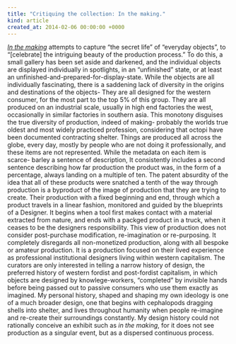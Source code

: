 ```yaml
---
title: "Critiquing the collection: In the making."
kind: article
created_at: 2014-02-06 00:00:00 +0000
---
```

*[In the making](http://designmuseum.org/exhibitions/2014/in-the-making)* attempts to capture “the secret life” of “everyday objects”, to “[celebrate] the intriguing beauty of the production process.”
To do this, a small gallery has been set aside and darkened, and the individual objects are displayed individually in spotlights, in an “unfinished” state, or at least an unfinished-and-prepared-for-display-state. 
While the objects are all individually fascinating, there is a saddening lack of diversity in the origins and destinations of the objects- They are all designed for the western consumer, for the most part to the top 5% of this group. They are all produced on an industrial scale, usually in high end factories the west, occasionally in similar factories in southern asia. 
This monotony disguises the true diversity of production, indeed of making- probably the worlds true oldest and most widely practiced profession, considering that octopi have been documented contracting shelter. Things are produced all across the globe, every day, mostly by people who are not doing it professionally, and these items are not represented.
While the metadata on each item is scarce- barley a sentence of description, It consistently includes a second sentence describing how far production the product was, in the form of a percentage, always landing on a multiple of ten. The patent absurdity of the idea that all of these products were snatched a tenth of the way through production is a byproduct of the image of production that they are trying to create. Their production with a fixed beginning and end, through which a product travels in a linear fashion, monitored and guided by the blueprints of a Designer. It begins when a tool first makes contact with a material extracted from nature, and ends with a packged product in a truck, when it ceases to be the designers responsibility. This view of production does not consider post-purchase modification, re-imagination or re-purposing. It completely disregards all non-monetized production, along with all bespoke or amateur production. It is a production focused on their lived experience as professional institutional designers living within western capitalism.
The curators are only interested in telling a narrow history of design, the preferred history of western fordist and post-fordist capitalism, in which objects are designed by knowlege-workers, “completed” by invisible hands before being passed out to passive consumers who use them exactly as imagined. My personal history, shaped and shaping my own ideology is one of a much broader design, one that begins with cephalopods dragging shells into shelter, and lives throughout humanity when people re-imagine and re-create their surroundings constantly. My design history could not rationally conceive an exhibit such as *in the making*, for it does not see production as a singular event, but as a dispersed continuous process. 
